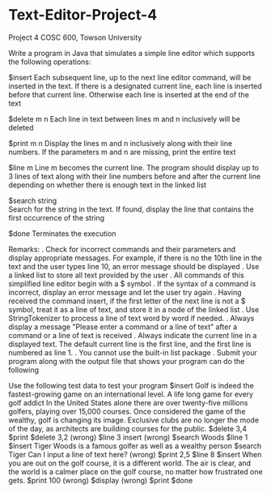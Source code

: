 # Text-Editor-Project-4


Project 4 COSC 600, Towson University

  Write a program in Java that simulates a simple line editor which supports the following operations:

 $insert
Each subsequent line, up to the next line editor command, will be inserted in the text. If there is a designated current line, each line is inserted before that current line. Otherwise each line is inserted at the end of the text

 $delete m n
Each line in text between lines m and n inclusively will be deleted

 $print m n
	Display the lines m and n inclusively along with their line
     numbers. If the parameters m and n are missing, print the
     entire text

 $line m
	Line m becomes the current line. The program should display up to 3 lines of text along with their line numbers before
     and after the current line depending on whether there is
     enough text in the linked list
 
$search string	
	Search for the string in the text. If found, display the line
     that contains the first occurrence of the string

 $done
	Terminates the execution


Remarks:
. Check for incorrect commands and their parameters and  
  display appropriate messages. For example, if there is no
  the 10th line  in the text and the user types line 10, an
  error message should be displayed
	. Use a linked list to store all text provided by the user
	. All commands of this simplified line editor begin with a $
       symbol
	. If the syntax of a command is incorrect, display an error
       message and let the user try again
	. Having received the command insert, if the first letter of
       the next line is not a $ symbol, treat it as a line of
       text, and store it in a node of the linked list
	. Use StringTokenizer to process a line of text word by 
       word if needed.
     . Always display a message "Please enter a command or a line
       of text" after a command or a line of text is received
     . Always indicate the current line in a displayed text. The
       default current line is the first line, and the first line
       is numbered as line 1.
	. You cannot use the built-in list package
	. Submit your program along with the output file that shows your program can do the following

 Use the following test data to test your program
	$insert
		Golf is indeed the fastest-growing game 
		on an international level.
		A life long game for 
		every golf addict
		In the United States alone there are
		over twenty-five millions golfers,
		playing over 15,000 courses. 
		Once considered the game of the wealthy,
		golf is changing its image. 
		Exclusive clubs are 
		no longer the mode of the day, 
		as architects are building
		courses for the public.
	$delete 3,4
	$print
	$delete 3,2 (wrong)
	$line 3
	insert      (wrong)
	$search Woods
	$line 1
	$insert
		Tiger Woods is a famous golfer
		as well as a wealthy person
	$search Tiger
	Can I input a line of text here? (wrong)
	$print 2,5
	$line 8
	$insert
		When you are out on the golf course,
		it is a different world. The air is
		clear, and the world is a calmer place
		on the golf course, no matter how frustrated
		one gets.
	$print 100  (wrong)
	$display   (wrong)
	$print
	$done








